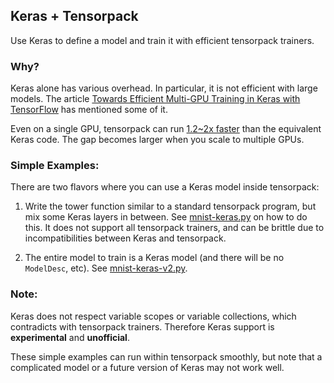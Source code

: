 
## Keras + Tensorpack

Use Keras to define a model and train it with efficient tensorpack trainers.

### Why?
Keras alone has various overhead. In particular, it is not efficient with large models.
The article [Towards Efficient Multi-GPU Training in Keras with TensorFlow](https://medium.com/rossum/towards-efficient-multi-gpu-training-in-keras-with-tensorflow-8a0091074fb2)
has mentioned some of it.

Even on a single GPU, tensorpack can run [1.2~2x faster](https://github.com/tensorpack/benchmarks/tree/master/other-wrappers)
than the equivalent Keras code. The gap becomes larger when you scale to multiple GPUs.

### Simple Examples:

There are two flavors where you can use a Keras model inside tensorpack:

1. Write the tower function similar to a standard tensorpack program, but mix some Keras layers in
	 between. See [mnist-keras.py](mnist-keras.py) on how to do this.
	 It does not support all tensorpack trainers, and can be brittle due to
	 incompatibilities between Keras and tensorpack.

2. The entire model to train is a Keras model (and there will be no `ModelDesc`, etc).
	 See [mnist-keras-v2.py](mnist-keras-v2.py).

### Note:

Keras does not respect variable scopes or variable
collections, which contradicts with tensorpack trainers.
Therefore Keras support is __experimental__ and __unofficial__.

These simple examples can run within tensorpack smoothly, but note that a
complicated model or a future version of Keras may not work well.
